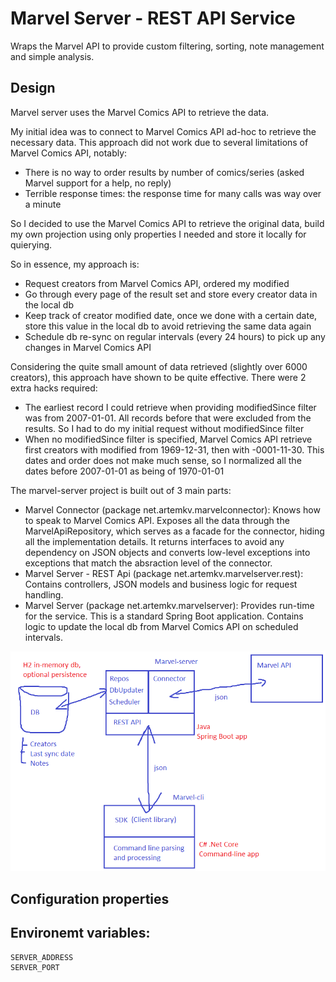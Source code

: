 # Marvel Server - REST API Service

Wraps the Marvel API to provide custom filtering, sorting, note management and simple analysis.

## Design

Marvel server uses the Marvel Comics API to retrieve the data.

My initial idea was to connect to Marvel Comics API ad-hoc to retrieve the necessary data.
This approach did not work due to several limitations of Marvel Comics API, notably:
* There is no way to order results by number of comics/series (asked Marvel support for a help, no reply)
* Terrible response times: the response time for many calls was way over a minute

So I decided to use the Marvel Comics API to retrieve the original data, build my own projection using only properties I needed and store it locally for quierying.

So in essence, my approach is:
* Request creators from Marvel Comics API, ordered my modified
* Go through every page of the result set and store every creator data in the local db
* Keep track of creator modified date, once we done with a certain date, store this value in the local db to avoid retrieving the same data again
* Schedule db re-sync on regular intervals (every 24 hours) to pick up any changes in Marvel Comics API

Considering the quite small amount of data retrieved (slightly over 6000 creators), this approach have shown to be quite effective. There were 2 extra hacks required:
* The earliest record I could retrieve when providing modifiedSince filter was from 2007-01-01. All records before that were excluded from the results. So I had to do my initial request without modifiedSince filter
* When no modifiedSince filter is specified, Marvel Comics API retrieve first creators with modified from 1969-12-31, then with -0001-11-30. This dates and order does not make much sense, so I normalized all the dates before 2007-01-01 as being of 1970-01-01

The marvel-server project is built out of 3 main parts:
* Marvel Connector (package net.artemkv.marvelconnector): Knows how to speak to Marvel Comics API. Exposes all the data through the MarvelApiRepository, which serves as a facade for the connector, hiding all the implementation details. It returns interfaces to avoid any dependency on JSON objects and converts low-level exceptions into exceptions that match the absraction level of the connector.
* Marvel Server - REST Api (package net.artemkv.marvelserver.rest): Contains controllers, JSON models and business logic for request handling.
* Marvel Server (package net.artemkv.marvelserver): Provides run-time for the service. This is a standard Spring Boot application. Contains logic to update the local db from Marvel Comics API on scheduled intervals.

![](design.png)

## Configuration properties

## Environemt variables:

```
SERVER_ADDRESS
SERVER_PORT
```
